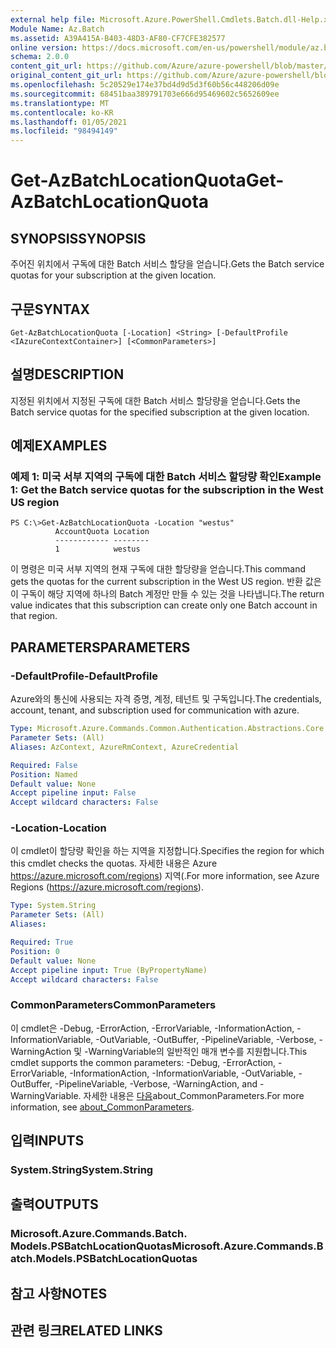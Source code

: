 ```yaml
---
external help file: Microsoft.Azure.PowerShell.Cmdlets.Batch.dll-Help.xml
Module Name: Az.Batch
ms.assetid: A39A415A-B403-48D3-AF80-CF7CFE382577
online version: https://docs.microsoft.com/en-us/powershell/module/az.batch/get-azbatchlocationquota
schema: 2.0.0
content_git_url: https://github.com/Azure/azure-powershell/blob/master/src/Batch/Batch/help/Get-AzBatchLocationQuota.md
original_content_git_url: https://github.com/Azure/azure-powershell/blob/master/src/Batch/Batch/help/Get-AzBatchLocationQuota.md
ms.openlocfilehash: 5c20529e174e37bd4d9d5d3f60b56c448206d09e
ms.sourcegitcommit: 68451baa389791703e666d95469602c5652609ee
ms.translationtype: MT
ms.contentlocale: ko-KR
ms.lasthandoff: 01/05/2021
ms.locfileid: "98494149"
---
```

# <span data-ttu-id="98d8a-101">Get-AzBatchLocationQuota</span><span class="sxs-lookup"><span data-stu-id="98d8a-101">Get-AzBatchLocationQuota</span></span>

## <span data-ttu-id="98d8a-102">SYNOPSIS</span><span class="sxs-lookup"><span data-stu-id="98d8a-102">SYNOPSIS</span></span>
<span data-ttu-id="98d8a-103">주어진 위치에서 구독에 대한 Batch 서비스 할당을 얻습니다.</span><span class="sxs-lookup"><span data-stu-id="98d8a-103">Gets the Batch service quotas for your subscription at the given location.</span></span>

## <span data-ttu-id="98d8a-104">구문</span><span class="sxs-lookup"><span data-stu-id="98d8a-104">SYNTAX</span></span>

```
Get-AzBatchLocationQuota [-Location] <String> [-DefaultProfile <IAzureContextContainer>] [<CommonParameters>]
```

## <span data-ttu-id="98d8a-105">설명</span><span class="sxs-lookup"><span data-stu-id="98d8a-105">DESCRIPTION</span></span>
<span data-ttu-id="98d8a-106">지정된 위치에서 지정된 구독에 대한 Batch 서비스 할당량을 얻습니다.</span><span class="sxs-lookup"><span data-stu-id="98d8a-106">Gets the Batch service quotas for the specified subscription at the given location.</span></span>

## <span data-ttu-id="98d8a-107">예제</span><span class="sxs-lookup"><span data-stu-id="98d8a-107">EXAMPLES</span></span>

### <span data-ttu-id="98d8a-108">예제 1: 미국 서부 지역의 구독에 대한 Batch 서비스 할당량 확인</span><span class="sxs-lookup"><span data-stu-id="98d8a-108">Example 1: Get the Batch service quotas for the subscription in the West US region</span></span>
```
PS C:\>Get-AzBatchLocationQuota -Location "westus"
          AccountQuota Location
          ------------ --------
          1            westus
```

<span data-ttu-id="98d8a-109">이 명령은 미국 서부 지역의 현재 구독에 대한 할당량을 얻습니다.</span><span class="sxs-lookup"><span data-stu-id="98d8a-109">This command gets the quotas for the current subscription in the West US region.</span></span>
<span data-ttu-id="98d8a-110">반환 값은 이 구독이 해당 지역에 하나의 Batch 계정만 만들 수 있는 것을 나타냅니다.</span><span class="sxs-lookup"><span data-stu-id="98d8a-110">The return value indicates that this subscription can create only one Batch account in that region.</span></span>

## <span data-ttu-id="98d8a-111">PARAMETERS</span><span class="sxs-lookup"><span data-stu-id="98d8a-111">PARAMETERS</span></span>

### <span data-ttu-id="98d8a-112">-DefaultProfile</span><span class="sxs-lookup"><span data-stu-id="98d8a-112">-DefaultProfile</span></span>
<span data-ttu-id="98d8a-113">Azure와의 통신에 사용되는 자격 증명, 계정, 테넌트 및 구독입니다.</span><span class="sxs-lookup"><span data-stu-id="98d8a-113">The credentials, account, tenant, and subscription used for communication with azure.</span></span>

```yaml
Type: Microsoft.Azure.Commands.Common.Authentication.Abstractions.Core.IAzureContextContainer
Parameter Sets: (All)
Aliases: AzContext, AzureRmContext, AzureCredential

Required: False
Position: Named
Default value: None
Accept pipeline input: False
Accept wildcard characters: False
```

### <span data-ttu-id="98d8a-114">-Location</span><span class="sxs-lookup"><span data-stu-id="98d8a-114">-Location</span></span>
<span data-ttu-id="98d8a-115">이 cmdlet이 할당량 확인을 하는 지역을 지정합니다.</span><span class="sxs-lookup"><span data-stu-id="98d8a-115">Specifies the region for which this cmdlet checks the quotas.</span></span>
<span data-ttu-id="98d8a-116">자세한 내용은 Azure https://azure.microsoft.com/regions) 지역(.</span><span class="sxs-lookup"><span data-stu-id="98d8a-116">For more information, see Azure Regions (https://azure.microsoft.com/regions).</span></span>

```yaml
Type: System.String
Parameter Sets: (All)
Aliases:

Required: True
Position: 0
Default value: None
Accept pipeline input: True (ByPropertyName)
Accept wildcard characters: False
```

### <span data-ttu-id="98d8a-117">CommonParameters</span><span class="sxs-lookup"><span data-stu-id="98d8a-117">CommonParameters</span></span>
<span data-ttu-id="98d8a-118">이 cmdlet은 -Debug, -ErrorAction, -ErrorVariable, -InformationAction, -InformationVariable, -OutVariable, -OutBuffer, -PipelineVariable, -Verbose, -WarningAction 및 -WarningVariable의 일반적인 매개 변수를 지원합니다.</span><span class="sxs-lookup"><span data-stu-id="98d8a-118">This cmdlet supports the common parameters: -Debug, -ErrorAction, -ErrorVariable, -InformationAction, -InformationVariable, -OutVariable, -OutBuffer, -PipelineVariable, -Verbose, -WarningAction, and -WarningVariable.</span></span> <span data-ttu-id="98d8a-119">자세한 내용은 [다음](http://go.microsoft.com/fwlink/?LinkID=113216)about_CommonParameters.</span><span class="sxs-lookup"><span data-stu-id="98d8a-119">For more information, see [about_CommonParameters](http://go.microsoft.com/fwlink/?LinkID=113216).</span></span>

## <span data-ttu-id="98d8a-120">입력</span><span class="sxs-lookup"><span data-stu-id="98d8a-120">INPUTS</span></span>

### <span data-ttu-id="98d8a-121">System.String</span><span class="sxs-lookup"><span data-stu-id="98d8a-121">System.String</span></span>

## <span data-ttu-id="98d8a-122">출력</span><span class="sxs-lookup"><span data-stu-id="98d8a-122">OUTPUTS</span></span>

### <span data-ttu-id="98d8a-123">Microsoft.Azure.Commands.Batch. Models.PSBatchLocationQuotas</span><span class="sxs-lookup"><span data-stu-id="98d8a-123">Microsoft.Azure.Commands.Batch.Models.PSBatchLocationQuotas</span></span>

## <span data-ttu-id="98d8a-124">참고 사항</span><span class="sxs-lookup"><span data-stu-id="98d8a-124">NOTES</span></span>

## <span data-ttu-id="98d8a-125">관련 링크</span><span class="sxs-lookup"><span data-stu-id="98d8a-125">RELATED LINKS</span></span>
